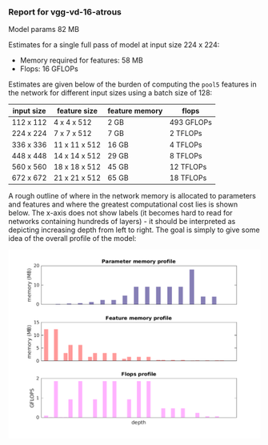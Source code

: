 ### Report for vgg-vd-16-atrous
Model params 82 MB 

Estimates for a single full pass of model at input size 224 x 224: 

* Memory required for features: 58 MB 
* Flops: 16 GFLOPs 

Estimates are given below of the burden of computing the `pool5` features in the network for different input sizes using a batch size of 128: 

| input size | feature size | feature memory | flops | 
|------------|--------------|----------------|-------| 
| 112 x 112 | 4 x 4 x 512 | 2 GB | 493 GFLOPs |
| 224 x 224 | 7 x 7 x 512 | 7 GB | 2 TFLOPs |
| 336 x 336 | 11 x 11 x 512 | 16 GB | 4 TFLOPs |
| 448 x 448 | 14 x 14 x 512 | 29 GB | 8 TFLOPs |
| 560 x 560 | 18 x 18 x 512 | 45 GB | 12 TFLOPs |
| 672 x 672 | 21 x 21 x 512 | 65 GB | 18 TFLOPs |

A rough outline of where in the network memory is allocated to parameters and features and where the greatest computational cost lies is shown below.  The x-axis does not show labels (it becomes hard to read for networks containing hundreds of layers) - it should be interpreted as depicting increasing depth from left to right.  The goal is simply to give some idea of the overall profile of the model: 

![vgg-vd-16-atrous profile](figs/vgg-vd-16-atrous.png)
